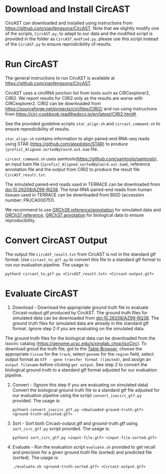 # Download and Install CircAST

CircAST can downloaded and installed using instructions from https://github.com/xiaofengsong/CircAST. Note that we slightly modify one of the scripts, `CircAST.py`, to adapt to our data and the modified script is provided in the folder as `CircAST_modfied.py`. please use this script instead of the `CircAST.py` to ensure reprodicibility of results.

# Run CircAST

The general instructions to run CircAST is available at https://github.com/xiaofengsong/CircAST.

CircAST uses a circRNA junction list from tools such as CIRCexplorer2, CIRI2. We report results for CIRI2 only as the results are worse with CIRCexplorer2. CIRI2 can be downloaded from https://sourceforge.net/projects/ciri/files/CIRI2/ and run using instructions from https://ciri-cookbook.readthedocs.io/en/latest/CIRI2.html#.


See the provided guideline scripts `star_align.sh` and `circast_command.sh` to ensure reprodicibility of results.

`star_align.sh` contains information to align paired-end RNA-seq reads using STAR (https://github.com/alexdobin/STAR) to produce `[prefix]_Aligned.sortedByCoord.out.bam` file. 

`circast_command.sh` uses samtools(https://github.com/samtools/samtools), an input bam file (`[prefix]_Aligned.sortedByCoord.out.bam`), reference annotation file and the output from CIRI2 to produce the result file `CircAST_result.txt`.

The simulated paired-end reads used in TERRACE can be downloaded from [doi:10.26208/AZ99-RQ38](https://doi.org/10.26208/AZ99-RQ38). The total-RNA paired-end reads from human tissues used in TERRACE can be downloaded from BIGD (accession number: PRJCA000751).

We recommend to use [GRCh38 reference/annotation](https://ftp.ensembl.org/pub/release-97/gtf/homo_sapiens/Homo_sapiens.GRCh38.97.gtf.gz) for simulated data and [GRCh37 reference](https://ftp.ebi.ac.uk/pub/databases/gencode/Gencode_human/release_43/GRCh37_mapping/GRCh37.primary_assembly.genome.fa.gz),  [GRCh37 annotation](https://ftp.ebi.ac.uk/pub/databases/gencode/Gencode_human/release_43/GRCh37_mapping/gencode.v43lift37.basic.annotation.gtf.gz) for biological data to ensure reproducibility.

# Convert CircAST Output

The output file `CircAST_result.txt` from CircAST is not in the standard gtf format. Use `circast_to_gtf.py` to convert this file to a standard gtf format to run our evaluation pipeline. The usage is:

```
python3 circast_to_gtf.py <CircAST_result.txt> <Circast-output.gtf>
```

# Evaluate CircAST


1. Download - Download the appropriate ground truth file to evaluate Circast-output.gtf produced by CircAST. The ground truth files for simulated data can be downloaded from [doi:10.26208/AZ99-RQ38](https://doi.org/10.26208/AZ99-RQ38). The ground truth files for simulated data are already in the standard gtf format. Ignore step 2 if you are evaluating on the simulated data. 

The ground truth files for the biological data can be downloaded from the isocirc catalog (https://genome.ucsc.edu/s/xinglab_chop/isoCirc). To download groud the truth file, got to the [Table Browser](https://genome.ucsc.edu/cgi-bin/hgTables?hgsid=1761281632_7eq71llIPltZklaNkDC972ZYv5N6&db=hg19&position=chr1:23356962-23380332&hgta_regionType=range), choose the appropriate `tissue` for the `track`, select `genome` for the `region` field, select output format as `GTF - gene transfer format (limited)`, and assign an `output filename` before clicking `get output`.  See step 2 to convert the biological ground truth to a standard gtf format adjusted for our evaluation pipeline.

2. Convert - (Ignore this step if you are evaluating on simulated data) Convert the biological ground truth file to a standard gtf file adjusted for our evaluation pipeline using the script `convert_isocirc_gtf.py` provided. The usage is:
    ```
    python3 convert_isocirc_gtf.py <dowloaded-ground-truth.gtf> <ground-truth-adjusted.gtf>
    ```

3. Sort - Sort both Circast-output.gtf and ground-truth.gtf using `sort_circ_gtf.py` script provided. The usage is:
    ```
    python3 sort_circ_gtf.py <input-file.gtf> <input-file-sorted.gtf>
    ```
4. Evaluate - Run the evaluation script `evaluate.sh` provided to get recall and precision for a given ground truth file (sorted) and predicted file (sorted). The usage is:
    ```
    ./evaluate.sh <ground-truth-sorted.gtf> <Circast-output.gtf>
    ```

